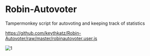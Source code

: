 # Robin-Autovoter

Tampermonkey script for autovoting and keeping track of statistics

https://github.com/keythkatz/Robin-Autovoter/raw/master/robinautovoter.user.js

![1](http://i.imgur.com/q4pokMC.jpg)
